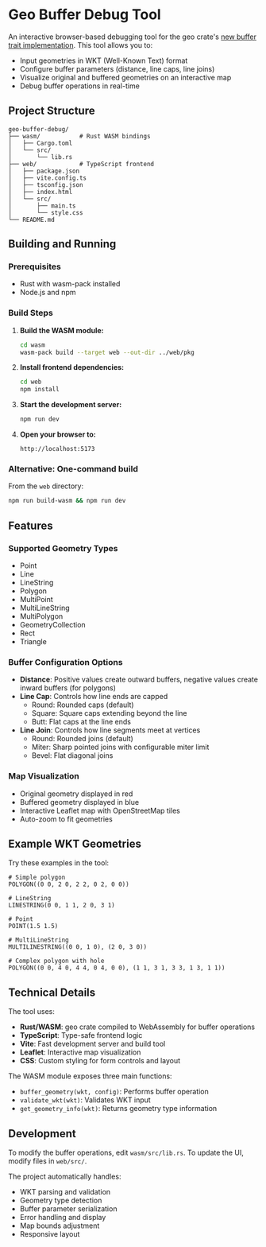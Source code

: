# Geo Buffer Debug Tool

An interactive browser-based debugging tool for the geo crate's [new buffer trait implementation](https://github.com/georust/geo/tree/mkirk/geo-buffer). This tool allows you to:

- Input geometries in WKT (Well-Known Text) format
- Configure buffer parameters (distance, line caps, line joins)
- Visualize original and buffered geometries on an interactive map
- Debug buffer operations in real-time

## Project Structure

```
geo-buffer-debug/
├── wasm/           # Rust WASM bindings
│   ├── Cargo.toml
│   └── src/
│       └── lib.rs
├── web/            # TypeScript frontend
│   ├── package.json
│   ├── vite.config.ts
│   ├── tsconfig.json
│   ├── index.html
│   └── src/
│       ├── main.ts
│       └── style.css
└── README.md
```

## Building and Running

### Prerequisites

- Rust with wasm-pack installed
- Node.js and npm

### Build Steps

1. **Build the WASM module:**
   ```bash
   cd wasm
   wasm-pack build --target web --out-dir ../web/pkg
   ```

2. **Install frontend dependencies:**
   ```bash
   cd web
   npm install
   ```

3. **Start the development server:**
   ```bash
   npm run dev
   ```

4. **Open your browser to:**
   ```
   http://localhost:5173
   ```

### Alternative: One-command build

From the `web` directory:
```bash
npm run build-wasm && npm run dev
```

## Features

### Supported Geometry Types

- Point
- Line  
- LineString
- Polygon
- MultiPoint
- MultiLineString
- MultiPolygon
- GeometryCollection
- Rect
- Triangle

### Buffer Configuration Options

- **Distance**: Positive values create outward buffers, negative values create inward buffers (for polygons)
- **Line Cap**: Controls how line ends are capped
  - Round: Rounded caps (default)
  - Square: Square caps extending beyond the line
  - Butt: Flat caps at the line ends
- **Line Join**: Controls how line segments meet at vertices
  - Round: Rounded joins (default)
  - Miter: Sharp pointed joins with configurable miter limit
  - Bevel: Flat diagonal joins

### Map Visualization

- Original geometry displayed in red
- Buffered geometry displayed in blue
- Interactive Leaflet map with OpenStreetMap tiles
- Auto-zoom to fit geometries

## Example WKT Geometries

Try these examples in the tool:

```wkt
# Simple polygon
POLYGON((0 0, 2 0, 2 2, 0 2, 0 0))

# LineString
LINESTRING(0 0, 1 1, 2 0, 3 1)

# Point
POINT(1.5 1.5)

# MultiLineString
MULTILINESTRING((0 0, 1 0), (2 0, 3 0))

# Complex polygon with hole
POLYGON((0 0, 4 0, 4 4, 0 4, 0 0), (1 1, 3 1, 3 3, 1 3, 1 1))
```

## Technical Details

The tool uses:

- **Rust/WASM**: geo crate compiled to WebAssembly for buffer operations
- **TypeScript**: Type-safe frontend logic
- **Vite**: Fast development server and build tool
- **Leaflet**: Interactive map visualization
- **CSS**: Custom styling for form controls and layout

The WASM module exposes three main functions:
- `buffer_geometry(wkt, config)`: Performs buffer operation
- `validate_wkt(wkt)`: Validates WKT input
- `get_geometry_info(wkt)`: Returns geometry type information

## Development

To modify the buffer operations, edit `wasm/src/lib.rs`. To update the UI, modify files in `web/src/`.

The project automatically handles:
- WKT parsing and validation
- Geometry type detection
- Buffer parameter serialization
- Error handling and display
- Map bounds adjustment
- Responsive layout